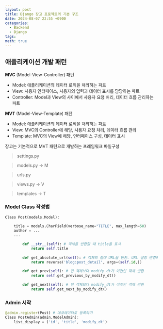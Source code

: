 ```yaml
---
layout: post
title: Django 장고 프로젝트의 기본 구조
date: 2024-08-07 22:55 +0900
categories:
  - Backend
  - Django
tags: 
math: true
---
```

## 애플리케이션 개발 패턴

**MVC** (Model-View-Controller) 패턴

- Model: 애플리케이션의 데이터 로직을 처리하는 파트
- View: 사용자 인터페이스, 사용자의 입력과 데이터 표시를 담당하는 파트
- Controller: Model과 View의 사이에서 사용자 요청 처리, 데이터 흐름 관리하는 파트

**MVT** (Model-View-Template) 패턴

- Model: 애플리케이션의 데이터 로직을 처리하는 파트
- View: MVC의 Controller에 해당, 사용자 요청 처리, 데이터 흐름 관리
- Template: MVC의 View에 해당, 인터페이스 구성, 데이터 표시


장고는 기본적으로 MVT 패턴으로 개발하는 프레임워크
파일구성

> settings.py

> models.py → M

> urls.py

> views.py → V

> templates → T

### Model Class 작성법

```python
Class Post(models.Model):

	title = models.CharField(verbose_name="TITLE", max_length=50)
	author = ...
	...
	
		def __str__(self): # 객체를 반환할 때 title을 표시
			return self.title
			
		def get_absolute_url(self): # 객체의 절대 URL을 반환. URL 설정 변경에 유연하게 대응
			return reverse('blog:post_detail', args=(self.id,))
			
		def get_prev(self): # 현 객체보다 modify_dt가 이전인 객체 반환
			return self.get_previous_by_modify_dt()
		
		def get_next(self): # 현 객체보다 modify_dt가 이후인 객체 반환
			return self.get_next_by_modify_dt()
```

### Admin 시작

```python
@admin.register(Post) # 데코레이터로 등록하기
Class PostAdmin(admin.ModelAdmin):
	list_display = ('id', 'title', 'modify_dt')
```

